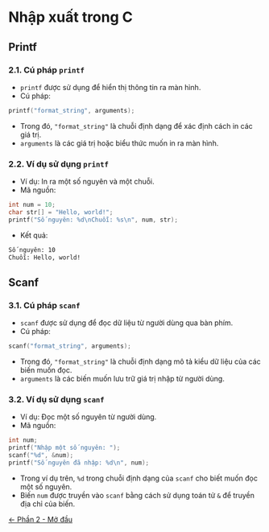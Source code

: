 # Nhập xuất trong C

## Printf

### 2.1. Cú pháp `printf`

- `printf` được sử dụng để hiển thị thông tin ra màn hình.
- Cú pháp:

```c
printf("format_string", arguments);
```

- Trong đó, `"format_string"` là chuỗi định dạng để xác định cách in các giá trị.
- `arguments` là các giá trị hoặc biểu thức muốn in ra màn hình.

### 2.2. Ví dụ sử dụng `printf`

- Ví dụ: In ra một số nguyên và một chuỗi.
- Mã nguồn:

```c
int num = 10;
char str[] = "Hello, world!";
printf("Số nguyên: %d\nChuỗi: %s\n", num, str);
```

- Kết quả:

```bash
Số nguyên: 10
Chuỗi: Hello, world!
```

## Scanf

### 3.1. Cú pháp `scanf`

- `scanf` được sử dụng để đọc dữ liệu từ người dùng qua bàn phím.
- Cú pháp:

```c
scanf("format_string", arguments);
```

- Trong đó, `"format_string"` là chuỗi định dạng mô tả kiểu dữ liệu của các biến muốn đọc.
- `arguments` là các biến muốn lưu trữ giá trị nhập từ người dùng.

### 3.2. Ví dụ sử dụng `scanf`

- Ví dụ: Đọc một số nguyên từ người dùng.
- Mã nguồn:

```c
int num;
printf("Nhập một số nguyên: ");
scanf("%d", &num);
printf("Số nguyên đã nhập: %d\n", num);
```

- Trong ví dụ trên, `%d` trong chuỗi định dạng của `scanf` cho biết muốn đọc một số nguyên.
- Biến `num` được truyền vào `scanf` bằng cách sử dụng toán tử `&` để truyền địa chỉ của biến.

[<- Phần 2 - Mở đầu](/Phan2-HelloWorld)
